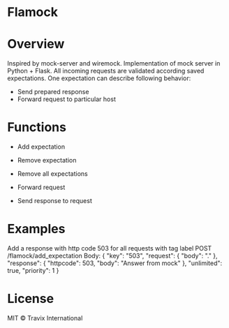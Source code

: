 Flamock
==========

# Overview
Inspired by mock-server and wiremock. Implementation of mock server in Python + Flask.
All incoming requests are validated according saved expectations.
One expectation can describe following behavior:
* Send prepared response
* Forward request to particular host

# Functions
* Add expectation
* Remove expectation
* Remove all expectations

* Forward request
* Send response to request

# Examples
Add a response with http code 503 for all requests with tag label 
POST /flamock/add_expectation
Body:
{
  "key": "503",
  "request": {
    "body": ".*<label>*"
  },
  "response": {
    "httpcode": 503,
    "body": "Answer from mock"
  },
  "unlimited": true,
  "priority": 1
}

# License
MIT © Travix International
